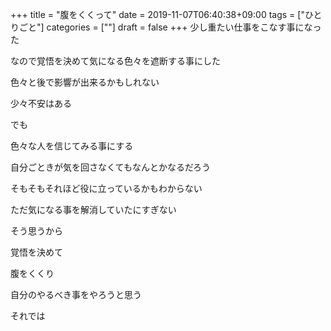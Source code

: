 +++
title = "腹をくくって"
date = 2019-11-07T06:40:38+09:00
tags = ["ひとりごと"]
categories = [""]
draft = false
+++
少し重たい仕事をこなす事になった

なので覚悟を決めて気になる色々を遮断する事にした

色々と後で影響が出来るかもしれない

少々不安はある

でも

色々な人を信じてみる事にする

自分ごときが気を回さなくてもなんとかなるだろう

そもそもそれほど役に立っているかもわからない

ただ気になる事を解消していたにすぎない

そう思うから

覚悟を決めて

腹をくくり

自分のやるべき事をやろうと思う

それでは
